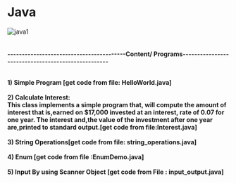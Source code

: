 # Java
![java1](https://user-images.githubusercontent.com/89722385/143200946-838a943b-a29d-4d7a-aa7c-c96ea5fee2c5.jpeg)
<br>
<br>
<br><b>-----------------------------------------Content/ Programs---------------------------------------------------</b><br>

<br><b>1) Simple Program [get code from file: HelloWorld.java]<br><br>
2) Calculate Interest:<br>
  This class implements a simple program that, will compute the amount of interest that is,earned on $17,000 invested at an interest, rate of 0.07 for one year. The interest and,the value of the investment after one year are,printed to standard output.[get code from file:Interest.java]
  <br>
   <br>
3) String Operations[get code from file: string_operations.java]<br><br>
4) Enum  [get code from file :EnumDemo.java]<br><br>
5) Input By using Scanner Object [get code from File : input_output.java] <br><br>
 
